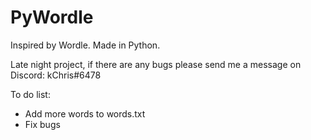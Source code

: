 # PyWordle

Inspired by Wordle. Made in Python.

Late night project, if there are any bugs please send me a message on Discord: kChris#6478

To do list:
- Add more words to words.txt
- Fix bugs
